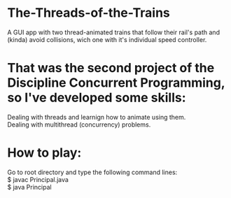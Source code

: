 # The-Threads-of-the-Trains
A GUI app with two thread-animated trains that follow their rail's path and (kinda) avoid collisions, wich one with it's individual speed controller.

# That was the second project of the Discipline Concurrent Programming, so I've developed some skills:

<text>Dealing with threads and learnign how to animate using them.<br/>
Dealing with multithread (concurrency) problems.<br/>

# How to play:
Go to root directory and type the following command lines:<br/>
$ javac Principal.java<br/>
$ java Principal<br/>
